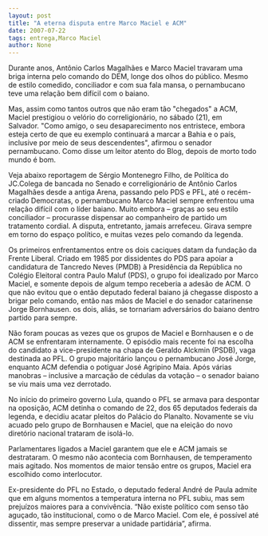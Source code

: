 ```yaml
---
layout: post
title: "A eterna disputa entre Marco Maciel e ACM"
date: 2007-07-22
tags: entrega,Marco Maciel
author: None
---
```



Durante anos, Antônio Carlos Magalhães e Marco Maciel travaram uma briga interna pelo comando do DEM, longe dos olhos do público. Mesmo de estilo comedido, conciliador e com sua fala mansa, o pernambucano teve uma relação bem difícil com o baiano.

Mas, assim como tantos outros que não eram tão "chegados" a ACM, Maciel prestigiou o velório do correligionário, no sábado (21), em Salvador. "Como amigo, o seu desaparecimento nos entristece, embora esteja certo de que eu exemplo continuará a marcar a Bahia e o país, inclusive por meio de seus descendentes", afirmou o senador pernambucano. Como disse um leitor atento do Blog, depois de morto todo mundo é bom.

Veja abaixo reportagem de Sérgio Montenegro Filho, de Política do JC.Colega de bancada no Senado e correligionário de Antônio Carlos Magalhães desde a antiga Arena, passando pelo PDS e PFL, até o recém-criado Democratas, o pernambucano Marco Maciel sempre enfrentou uma relação difícil com o líder baiano. Muito embora – graças ao seu estilo conciliador – procurasse dispensar ao companheiro de partido um tratamento cordial. A disputa, entretanto, jamais arrefeceu. Girava sempre em torno do espaço político, e muitas vezes pelo comando da legenda.



Os primeiros enfrentamentos entre os dois caciques datam da fundação da Frente Liberal. Criado em 1985 por dissidentes do PDS para apoiar a candidatura de Tancredo Neves (PMDB) à Presidência da República no Colégio Eleitoral contra Paulo Maluf (PDS), o grupo foi idealizado por Marco Maciel, e somente depois de algum tempo receberia a adesão de ACM. O que não evitou que o então deputado federal baiano já chegasse disposto a brigar pelo comando, então nas mãos de Maciel e do senador catarinense Jorge Bornhausen. os dois, aliás, se tornariam adversários do baiano dentro partido para sempre.

Não foram poucas as vezes que os grupos de Maciel e Bornhausen e o de ACM se enfrentaram internamente. O episódio mais recente foi na escolha do candidato a vice-presidente na chapa de Geraldo Alckmin (PSDB), vaga destinada ao PFL. O grupo majoritário lançou o pernambucano José Jorge, enquanto ACM defendia o potiguar José Agripino Maia. Após várias manobras – inclusive a marcação de cédulas da votação – o senador baiano se viu mais uma vez derrotado.

No início do primeiro governo Lula, quando o PFL se armava para despontar na oposição, ACM detinha o comando de 22, dos 65 deputados federais da legenda, e decidiu acatar pleitos do Palácio do Planalto. Novamente se viu acuado pelo grupo de Bornhausen e Maciel, que na eleição do novo diretório nacional trataram de isolá-lo.

Parlamentares ligados a Maciel garantem que ele e ACM jamais se destrataram. O mesmo não acontecia com Bornhausen, de temperamento mais agitado. Nos momentos de maior tensão entre os grupos, Maciel era escolhido como interlocutor.

Ex-presidente do PFL no Estado, o deputado federal André de Paula admite que em alguns momentos a temperatura interna no PFL subiu, mas sem prejuízos maiores para a convivência. “Não existe político com senso tão aguçado, tão institucional, como o de Marco Maciel. Com ele, é possível até dissentir, mas sempre preservar a unidade partidária”, afirma.



